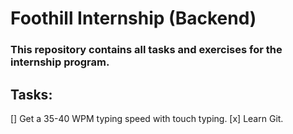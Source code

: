 # Foothill Internship (Backend)

### This repository contains all tasks and exercises for the internship program.

## Tasks:
[] Get a 35-40 WPM typing speed with touch typing.
[x] Learn Git.
